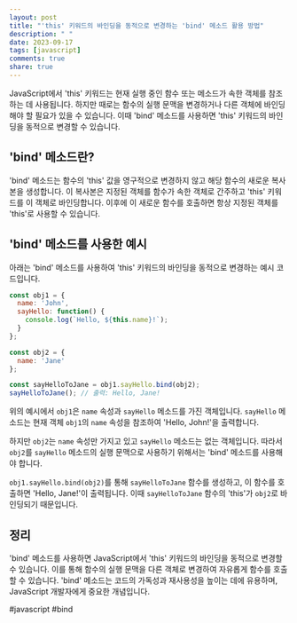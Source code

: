 ```yaml
---
layout: post
title: "'this' 키워드의 바인딩을 동적으로 변경하는 'bind' 메소드 활용 방법"
description: " "
date: 2023-09-17
tags: [javascript]
comments: true
share: true
---
```


JavaScript에서 'this' 키워드는 현재 실행 중인 함수 또는 메소드가 속한 객체를 참조하는 데 사용됩니다. 하지만 때로는 함수의 실행 문맥을 변경하거나 다른 객체에 바인딩해야 할 필요가 있을 수 있습니다. 이때 'bind' 메소드를 사용하면 'this' 키워드의 바인딩을 동적으로 변경할 수 있습니다.

## 'bind' 메소드란?
'bind' 메소드는 함수의 'this' 값을 영구적으로 변경하지 않고 해당 함수의 새로운 복사본을 생성합니다. 이 복사본은 지정된 객체를 함수가 속한 객체로 간주하고 'this' 키워드를 이 객체로 바인딩합니다. 이후에 이 새로운 함수를 호출하면 항상 지정된 객체를 'this'로 사용할 수 있습니다.

## 'bind' 메소드를 사용한 예시
아래는 'bind' 메소드를 사용하여 'this' 키워드의 바인딩을 동적으로 변경하는 예시 코드입니다. 

```javascript
const obj1 = {
  name: 'John',
  sayHello: function() {
    console.log(`Hello, ${this.name}!`);
  }
};

const obj2 = {
  name: 'Jane'
};

const sayHelloToJane = obj1.sayHello.bind(obj2);
sayHelloToJane(); // 출력: Hello, Jane!
```

위의 예시에서 `obj1`은 `name` 속성과 `sayHello` 메소드를 가진 객체입니다. `sayHello` 메소드는 현재 객체 `obj1`의 `name` 속성을 참조하여 'Hello, John!'을 출력합니다.

하지만 `obj2`는 `name` 속성만 가지고 있고 `sayHello` 메소드는 없는 객체입니다. 따라서 `obj2`를 `sayHello` 메소드의 실행 문맥으로 사용하기 위해서는 'bind' 메소드를 사용해야 합니다.

`obj1.sayHello.bind(obj2)`를 통해 `sayHelloToJane` 함수를 생성하고, 이 함수를 호출하면 'Hello, Jane!'이 출력됩니다. 이때 `sayHelloToJane` 함수의 'this'가 `obj2`로 바인딩되기 때문입니다.

## 정리
'bind' 메소드를 사용하면 JavaScript에서 'this' 키워드의 바인딩을 동적으로 변경할 수 있습니다. 이를 통해 함수의 실행 문맥을 다른 객체로 변경하여 자유롭게 함수를 호출할 수 있습니다. 'bind' 메소드는 코드의 가독성과 재사용성을 높이는 데에 유용하며, JavaScript 개발자에게 중요한 개념입니다.

#javascript #bind